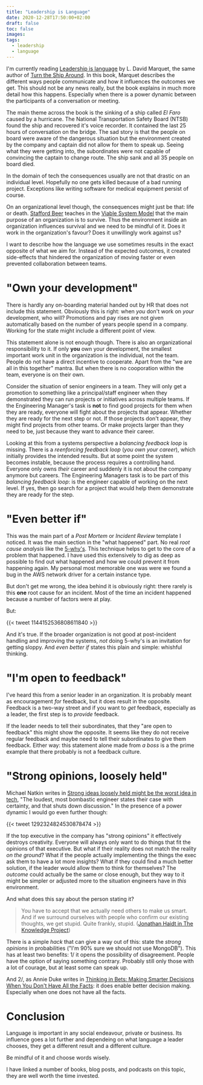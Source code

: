 ```yaml
---
title: "Leadership is Language"
date: 2020-12-28T17:50:00+02:00
draft: false
toc: false
images:
tags: 
  - leadership
  - language
---
```


I'm currently reading [Leadership is language][1] by L. David Marquet, the same
author of [Turn the Ship Around][2]. In this book, Marquet describes the
different ways people communicate and how it influences the outcomes we get.
This should not be any news really, but the book explains in much more detail
how this happens. Especially when there is a power dynamic between the
participants of a conversation or meeting.

The main theme across the book is the sinking of a ship called *El Faro* caused
by a hurricane. The National Transportation Safety Board (NTSB) found the ship
and recovered it's voice recorder. It contained the last 25 hours of
conversation on the bridge. The sad story is that the people on board were aware
of the dangerous situation but the environment created by the company and
captain did not allow for them to speak up. Seeing what they were getting into,
the subordinates were not capable of convincing the captain to change route. The
ship sank and all 35 people on board died.

In the domain of tech the consequences usually are not that drastic on an
individual level. Hopefully no one gets killed because of a bad running project.
Exceptions like writing software for medical equipment persist of course.

On an organizational level though, the consequences might just be that: life or
death. [Stafford Beer][4] teaches in the [Viable System Model][5] that the main
purpose of an organization is to survive. Thus the environment inside an
organization influences survival and we need to be mindful of it. Does it work
in the organization's favour? Does it unwillingly work against us?

I want to describe how the language we use sometimes results in the exact
opposite of what we aim for. Instead of the expected outcomes, it created
side-effects that hindered the organization of moving faster or even prevented
collaboration between teams.

# "Own your development"

There is hardly any on-boarding material handed out by HR that does not include
this statement. Obviously this is right: when *you* don't work on *your*
development, who will? Promotions and pay rises are not given automatically
based on the number of years people spend in a company. Working for the state
might include a different point of view.

This statement alone is not enough though. There is also an organizational
responsibility to it. If only **you** own your development, the smallest
important work unit in the organization is the individual, not the team. People
do not have a direct incentive to cooperate. Apart from the "we are all in this
together" mantra. But when there is no cooporation within the team, everyone is
on their own.

Consider the situation of senior engineers in a team. They will only get a
promotion to something like a principal/staff engineer when they demonstrated
they can run projects or initiatives across multiple teams. If the Engineering
Manager's task is **not** to find good projects for them when they are ready,
everyone will fight about the projects that appear. Whether they are ready for
the next step or not. If those projects don't appear, they might find projects
from other teams. Or make projects larger than they need to be, just because
they want to advance their career.

Looking at this from a systems perspective a *balancing feedback loop* is
missing. There is a *reenforcing feedback loop* (*you own your career*), which
initially provides the intended results. But at some point the system becomes
instable, because the process requires a controlling hand. Everyone only owns
*their* career and suddenly it is not about the company anymore but careers. The
Engineering Managers task is to be part of this *balancing feedback loop*: is
the engineer capable of working on the next level. If yes, then go search for a
project that would help them demonstrate they are ready for the step.

# "Even better if"

This was the main part of a *Post Mortem* or *Incident Review* template I
noticed. It was the main section in the "what happened" part. No real *root
cause analysis* like the [5-why's][3]. This technique helps to get to the core
of a problem that happened. I have used this extensively to dig as deep as
possible to find out what happened and how we could prevent it from happening
again. My personal most memorable one was were we found a bug in the AWS network
driver for a certain instance type.

But don't get me wrong, the idea behind it is obviously right: there rarely is
this **one** root cause for an incident. Most of the time an incident happened
because a number of factors were at play.

But:

{{< tweet 1144152536808611840 >}}

And it's true. If the broader organization is not good at post-incident handling
and improving the systems, *not* doing 5-why's is an invitation for getting
sloppy. And *even better if* states this plain and simple: whishful thinking.

# "I'm open to feedback"

I've heard this from a senior leader in an organization. It is probably meant as
encouragement *for* feedback, but it does result in the opposite. Feedback is a
two-way street and if you want to *get* feedback, especially as a leader, the
first step is to *provide* feedback.

If the leader needs to tell their subordinates, that they "are open to feedback"
this might show the opposite. It seems like they do not receive regular feedback
and maybe need to tell their subordinates to give them feedback. Either way:
this statement alone made from *a boss* is a the prime example that there
probably is not a feedback culture.

# "Strong opinions, loosely held"

Michael Natkin writes in [Strong ideas loosely held might be the worst idea in
tech][0], "The loudest, most bombastic engineer states their case with
certainty, and that shuts down discussion." In the presence of a power dynamic I
would go even further though:

{{< tweet 1292324824530878474 >}}

If the top executive in the company has "strong opinions" it effectively
destroys creativity.  Everyone will always only want to do things that fit the
opinions of that executive. But what if their reality does not match the reality
*on the ground*?  What if the people actually implementing the things the exec
ask them to have a lot more insights? What if they could find a much better
solution, if the leader would allow them to think for themselves? The *outcome*
could actually be the same or close enough, but they way to it might be simpler
or adjusted more to the situation engineers have in *this* environment.

And what does this say about the person stating it?

> You have to accept that we actually need others to make us smart. And if we
> surround ourselves with people who confirm our existing thoughts, we get
> stupid. Quite frankly, stupid.
> ([Jonathan Haidt in The Knowledge Project][6])

There is a simple *hack* that can give a way out of this: state the *strong
opinions* in probabilities ("I'm 90% sure we should not use MongoDB"). This has
at least two benefits: 1/ it opens the possibility of disagreement. People have
the option of saying something contrary. Probably still only those with a lot of
courage, but at least some can speak up.

And 2/, as Annie Duke writes in [Thinking in Bets: Making Smarter Decisions When
You Don't Have All the Facts][7]: it does enable better decision making.
Especially when one does not have all the facts.

# Conclusion

Language is important in any social endeavour, private or business. Its
influence goes a lot further and dependeing on what language a leader chooses,
they get a different result and a different culture.

Be mindful of it and choose words wisely.

I have linked a number of books, blog posts, and podcasts on this topic, they
are well worth the time invested.

[0]: https://blog.glowforge.com/strong-opinions-loosely-held-might-be-the-worst-idea-in-tech/
[1]: https://www.goodreads.com/book/show/42774083-leadership-is-language
[2]: https://www.goodreads.com/book/show/16158601-turn-the-ship-around
[3]: https://en.wikipedia.org/wiki/Five_whys
[4]: https://en.wikipedia.org/wiki/Stafford_Beer
[5]: https://en.wikipedia.org/wiki/Viable_system_model
[6]: https://fs.blog/knowledge-project/jonathan-haidt/
[7]: https://www.goodreads.com/book/show/35957157-thinking-in-bets
